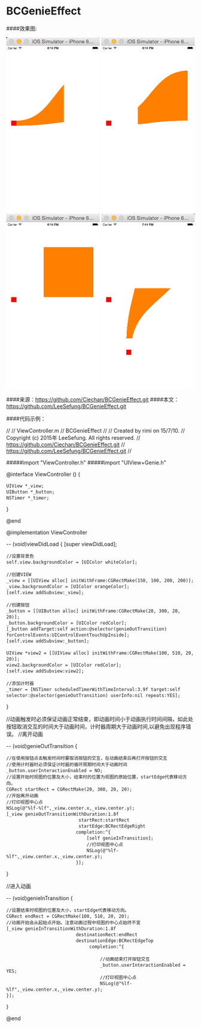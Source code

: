 # BCGenieEffect

####效果图:

 ![image](http://github.com/LeeSefung/BCGenieEffect/raw/master/BCGenieEffect/1.png) ![image](http://github.com/LeeSefung/BCGenieEffect/raw/master/BCGenieEffect/2.png) 
 ![image](http://github.com/LeeSefung/BCGenieEffect/raw/master/BCGenieEffect/3.png) ![image](http://github.com/LeeSefung/BCGenieEffect/raw/master/BCGenieEffect/4.png)

####来源：<https://github.com/Ciechan/BCGenieEffect.git>
####本文：<https://github.com/LeeSefung/BCGenieEffect.git>

####代码示例：

//
//  ViewController.m
//  BCGenieEffect
//
//  Created by rimi on 15/7/10.
//  Copyright (c) 2015年 LeeSefung. All rights reserved.
//  https://github.com/Ciechan/BCGenieEffect.git
//  https://github.com/LeeSefung/BCGenieEffect.git
//

#####import "ViewController.h"
#####import "UIView+Genie.h"

@interface ViewController () {
    
    UIView *_view;
    UIButton *_button;
    NSTimer *_timer;
}

@end

@implementation ViewController

-- (void)viewDidLoad {
    [super viewDidLoad];
    
    //设置背景色
    self.view.backgroundColor = [UIColor whiteColor];
    
    //创建VIEW
    _view = [[UIView alloc] initWithFrame:CGRectMake(150, 100, 200, 200)];
    _view.backgroundColor = [UIColor orangeColor];
    [self.view addSubview:_view];
    
    //创建按钮
    _button = [[UIButton alloc] initWithFrame:CGRectMake(20, 300, 20, 20)];
    _button.backgroundColor = [UIColor redColor];
    [_button addTarget:self action:@selector(genieOutTransition) forControlEvents:UIControlEventTouchUpInside];
    [self.view addSubview:_button];
    
    UIView *view2 = [[UIView alloc] initWithFrame:CGRectMake(100, 510, 20, 20)];
    view2.backgroundColor = [UIColor redColor];
    [self.view addSubview:view2];
    
    //添加计时器
    _timer = [NSTimer scheduledTimerWithTimeInterval:3.9f target:self selector:@selector(genieOutTransition) userInfo:nil repeats:YES];
}

//动画触发时必须保证动画正常结束，即动画时间小于动画执行时间间隔，如此处按钮取消交互的时间大于动画时间，计时器周期大于动画时间,以避免出现程序错误。
//离开动画

-- (void)genieOutTransition {

    //在使用按钮点击触发时间时要取消按钮的交互，在动画结束后再打开按钮的交互
    //使用计时器时必须保证计时器的循环周期时间大于动画时间
    _button.userInteractionEnabled = NO;
    //设置开始时视图的位置及大小，结束时的位置为视图的原始位置，startEdge代表移动方向。
    CGRect startRect = CGRectMake(20, 300, 20, 20);
    //开始离开动画
    //打印视图中心点
    NSLog(@"%lf-%lf",_view.center.x,_view.center.y);
    [_view genieOutTransitionWithDuration:1.8f
                               startRect:startRect
                               startEdge:BCRectEdgeRight
                              completion:^{
                                  [self genieInTransition];
                                  //打印视图中心点
                                  NSLog(@"%lf-%lf",_view.center.x,_view.center.y);
                              }];
}

//进入动画

-- (void)genieInTransition {
    
    //设置结束时视图的位置及大小，startEdge代表移动方向。
    CGRect endRect = CGRectMake(100, 510, 20, 20);
    //动画开始会从起始点开始。注意动画过程中视图的中心点始终不变
    [_view genieInTransitionWithDuration:1.8f
                              destinationRect:endRect
                              destinationEdge:BCRectEdgeTop
                                   completion:^{
                                       
                                       //动画结束打开按钮交互
                                       _button.userInteractionEnabled = YES;
                                       //打印视图中心点
                                       NSLog(@"%lf-%lf",_view.center.x,_view.center.y);
    }];
}

@end
